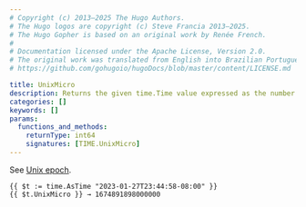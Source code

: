 ```yaml
---
# Copyright (c) 2013–2025 The Hugo Authors.
# The Hugo logos are copyright (c) Steve Francia 2013–2025.
# The Hugo Gopher is based on an original work by Renée French.
#
# Documentation licensed under the Apache License, Version 2.0.
# The original work was translated from English into Brazilian Portuguese.
# https://github.com/gohugoio/hugoDocs/blob/master/content/LICENSE.md

title: UnixMicro
description: Returns the given time.Time value expressed as the number of microseconds elapsed since January 1, 1970 UTC.
categories: []
keywords: []
params:
  functions_and_methods:
    returnType: int64
    signatures: [TIME.UnixMicro]
---
```


See [Unix epoch](https://en.wikipedia.org/wiki/Unix_time).

```go-html-template
{{ $t := time.AsTime "2023-01-27T23:44:58-08:00" }}
{{ $t.UnixMicro }} → 1674891898000000
```
